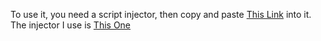 To use it, you need a script injector, then copy and paste [This Link](https://raw.githubusercontent.com/xDERPYxCREEPERx/Desmos-Custom-Colors/master/source.js) into it. 
The injector I use is [This One](https://chrome.google.com/webstore/detail/script-injector/ndndddaojfijpbgnjbgeledkmlfaekba)
